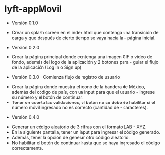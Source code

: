 # lyft-appMovil
* Versión 0.1.0
- Crear un splash screen en el index.html que contenga una transición de carga y que después de cierto tiempo se vaya hacia la - página inicial.
* Versión 0.2.0
- Crear la página principal donde contenga una imagen GIF o video de fondo, además del logo de la aplicación y 2 botones para - guiar el flujo de la aplicación (Log in o Sign up).
* Versión 0.3.0 - Comienza flujo de registro de usuario
- Crear la página donde muestra el ícono de la bandera de México, además del código de país, con un input para que el usuario - ingrese su número y el botón de continuar.
- Tener en cuenta las validaciones, el botón no se debe de habilitar si el número móvil ingresado no es correcto (cantidad de - caracteres).
* Versión 0.4.0
- Generar un código aleatorio de 3 cifras con el formato LAB - XYZ.
- En la siguiente pantalla, tener un input para ingresar el código generado.
- Además, tener la opción de generar otro código aleatorio.
- No habilitar el botón de continuar hasta que se haya ingresado el código correctamente.
